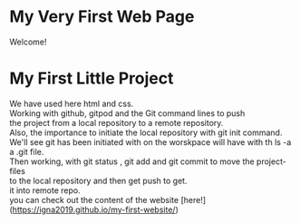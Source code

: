 # My Very First Web Page
Welcome!  
# My First Little Project

We have used here html and css.   
Working with github, gitpod and the Git command lines to push   
the project from a local repository to a remote repository.  
Also, the importance to initiate the local repository with git init command.  
 We'll see git has been initiated with on the worskpace will have 
with th ls -a a .git file.  
Then working, with git status , git add and git commit to move the project-files   
to the local repository and then get push to get.  
it into remote repo.  
you can check out the content of the website [here!] (https://igna2019.github.io/my-first-website/)